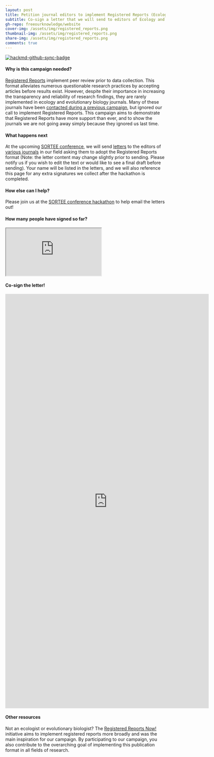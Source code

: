 ```yaml
---
layout: post
title: Petition journal editors to implement Registered Reports (Ecology and Evolutionary Biology)
subtitle: Co-sign a letter that we will send to editors of Ecology and Evolutionary Biology journals at the upcoming SORTEE conference, asking them to adopt the Registered Reports format
gh-repo: freeourknowledge/website
cover-img: /assets/img/registered_reports.png
thumbnail-img: /assets/img/registered_reports.png
share-img: /assets/img/registered_reports.png
comments: true
---
```


[![hackmd-github-sync-badge](https://hackmd.io/jMfKP7lxQtaZxe54SZ7jmw/badge)](https://hackmd.io/jMfKP7lxQtaZxe54SZ7jmw)


#### Why is this campaign needed?
[Registered Reports](https://www.cos.io/initiatives/registered-reports) implement peer review prior to data collection. This format alleviates numerous questionable research practices by accepting articles before results exist. However, despite their importance in increasing the transparency and reliability of research findings, they are rarely implemented in ecology and evolutionary biology journals. Many of these journals have been [contacted during a previous campaign](https://hsfraser.wordpress.com/registered-report-petition/), but ignored our call to implement Registered Reports. This campaign aims to demonstrate that Registered Reports have more support than ever, and to show the journals we are not going away simply because they ignored us last time. 

#### What happens next
At the upcoming [SORTEE conference](https://www.sortee.org/events/), we will send [letters](https://unsw-my.sharepoint.com/:w:/g/personal/z5288536_ad_unsw_edu_au/EWub6kuVB-pHpxJ88VKU0DkBxxj8HfEl63yKnYHykG0Zhg?e=qFx0vgand) to the editors of [various journals](https://docs.google.com/spreadsheets/d/10jxNH0g3SKqTSjO0UfKMAxZsJAxhRrzBl9u5zfqVltQ/edit?usp=sharing) in our field asking them to adopt the Registered Reports format (Note: the letter content may change slightly prior to sending. Please notify us if you wish to edit the text or would like to see a final draft before sending). Your name will be listed in the letters, and we will also reference this page for any extra signatures we collect after the hackathon is completed. 

#### How else can I help?
Please join us at the [SORTEE conference hackathon](https://www.sortee.org/events/) to help email the letters out!

#### How many people have signed so far?
<iframe src="https://docs.google.com/spreadsheets/d/e/2PACX-1vTb_QAPp_OknrZER5eiVax9T0IlSIfZ5sz2-gYp4yblpQQqEADqiIplP_gZfCFPXdpnexfDQ9VNnxaA/pubhtml?gid=418682928&amp;single=true&amp;widget=true&amp;headers=false"></iframe>

#### Co-sign the letter!
<iframe src="https://docs.google.com/forms/d/e/1FAIpQLScZWSjdydBjZsf2kv15RYrZeWpzUhFqUoH_YNLiGaJMcxykow/viewform?embedded=true" width="640" height="1305" frameborder="0" marginheight="0" marginwidth="0">Loading…</iframe>

#### Other resources
Not an ecologist or evolutionary biologist? The [Registered Reports Now!](https://osf.io/3wct2/) initiative aims to implement registered reports more broadly and was the main inspiration for our campaign. By participating to our campaign, you also contribute to the overarching goal of implementing this publication format in all fields of research. 
